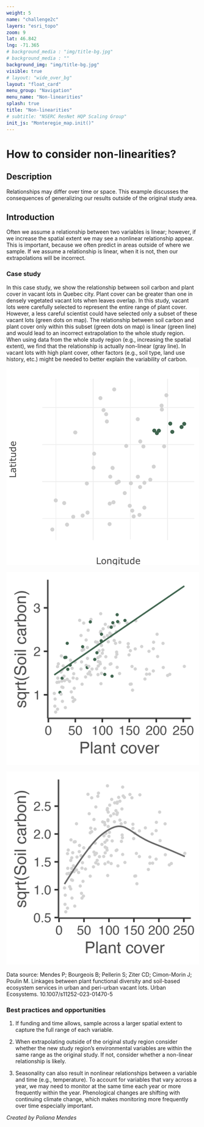 ```yaml
---
weight: 5
name: "challenge2c"
layers: "esri_topo"
zoom: 9
lat: 46.842
lng: -71.365
# background_media : "img/title-bg.jpg" 
# background_media : "" 
background_img: "img/title-bg.jpg" 
visible: true
# layout: "wide_over_bg"
layout: "float_card"
menu_group: "Navigation"
menu_name: "Non-linearities"
splash: true
title: "Non-linearities"
# subtitle: "NSERC ResNet HQP Scaling Group"
init_js: "Monteregie_map.init()"
---
```


# How to consider non-linearities?

## Description

Relationships may differ over time or space. This example discusses the consequences of generalizing our results outside of the original study area. 


## Introduction

Often we assume a relationship between two variables is linear; however, if we increase the spatial extent we may see a nonlinear relationship appear. This is important, because we often predict in areas outside of where we sample. If we assume a relationship is linear, when it is not, then our extrapolations will be incorrect.


### Case study

In this case study, we show the relationship between soil carbon and plant cover in vacant lots in Quebec city. Plant cover can be greater than one in densely vegetated vacant lots when leaves overlap. In this study, vacant lots were carefully selected to represent the entire range of plant cover. However, a less careful scientist could have selected only a subset of these vacant lots (green dots on map). The relationship between soil carbon and plant cover only within this subset (green dots on map) is linear (green line) and would lead to an incorrect extrapolation to the whole study region. When using data from the whole study region (e.g., increasing the spatial extent), we find that the relationship is actually non-linear (gray line). In vacant lots with high plant cover, other factors (e.g., soil type, land use history, etc.) might be needed to better explain the variability of carbon.


![Image 1](images/fig2cLeft.png) 

![Image 2](images/fig2cMiddle.png) 

![Image 3](images/fig2cRight.png) 

Data source: Mendes P; Bourgeois B; Pellerin S; Ziter CD; Cimon-Morin J; Poulin M. Linkages between plant functional diversity and soil-based ecosystem services in urban and peri-urban vacant lots. Urban Ecosystems. 10.1007/s11252-023-01470-5


### Best practices and opportunities

1) If funding and time allows, sample across a larger spatial extent to capture the full range of each variable.

2) When extrapolating outside of the original study region consider whether the new study region’s environmental variables are within the same range as the original study. If not, consider whether a non-linear relationship is likely.

3) Seasonality can also result in nonlinear relationships between a variable and time (e.g., temperature). To account for variables that vary across a year, we may need to monitor at the same time each year or more frequently within the year. Phenological changes are shifting with continuing climate change, which makes monitoring more frequently over time especially important.



<!--- Use shapefiles in /challenge_2c/data --->

*Created by Poliana Mendes*

